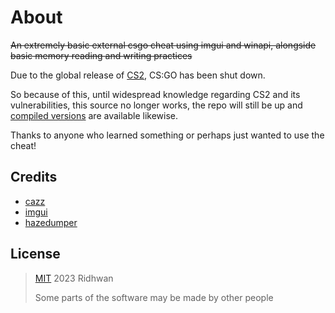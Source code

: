# About

~~An extremely basic external csgo cheat using imgui and winapi, alongside basic memory reading and writing practices~~

Due to the global release of  [CS2](https://www.counter-strike.net/cs2), CS:GO has been shut down.

So because of this, until widespread knowledge regarding CS2 and its vulnerabilities, this source no longer works, the repo will still be up and [compiled versions](https://github.com/ridhwan2/imgui-external-csgo/releases) are available likewise.

Thanks to anyone who learned something or perhaps just wanted to use the cheat!

## Credits
- [cazz](https://www.youtube.com/@cazz)
- [imgui](https://github.com/ocornut/imgui)
- [hazedumper](https://github.com/frk1/hazedumper)

## License

> [MIT](https://opensource.org/license/mit/) 2023 Ridhwan
> 
> Some parts of the software may be made by other people

